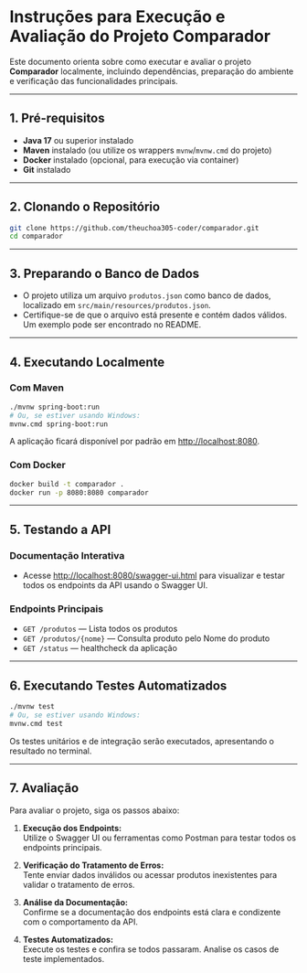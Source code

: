 # Instruções para Execução e Avaliação do Projeto Comparador

Este documento orienta sobre como executar e avaliar o projeto **Comparador** localmente, incluindo dependências, preparação do ambiente e verificação das funcionalidades principais.

---

## 1. Pré-requisitos

- **Java 17** ou superior instalado
- **Maven** instalado (ou utilize os wrappers `mvnw`/`mvnw.cmd` do projeto)
- **Docker** instalado (opcional, para execução via container)
- **Git** instalado

---

## 2. Clonando o Repositório

```bash
git clone https://github.com/theuchoa305-coder/comparador.git
cd comparador
```

---

## 3. Preparando o Banco de Dados

- O projeto utiliza um arquivo `produtos.json` como banco de dados, localizado em `src/main/resources/produtos.json`.
- Certifique-se de que o arquivo está presente e contém dados válidos. Um exemplo pode ser encontrado no README.

---

## 4. Executando Localmente

### Com Maven

```bash
./mvnw spring-boot:run
# Ou, se estiver usando Windows:
mvnw.cmd spring-boot:run
```

A aplicação ficará disponível por padrão em [http://localhost:8080](http://localhost:8080).

### Com Docker

```bash
docker build -t comparador .
docker run -p 8080:8080 comparador
```

---

## 5. Testando a API

### Documentação Interativa

- Acesse [http://localhost:8080/swagger-ui.html](http://localhost:8080/swagger-ui.html) para visualizar e testar todos os endpoints da API usando o Swagger UI.

### Endpoints Principais

- `GET /produtos` — Lista todos os produtos
- `GET /produtos/{nome}` — Consulta produto pelo Nome do produto
- `GET /status` — healthcheck da aplicação


---

## 6. Executando Testes Automatizados

```bash
./mvnw test
# Ou, se estiver usando Windows:
mvnw.cmd test
```

Os testes unitários e de integração serão executados, apresentando o resultado no terminal.

---

## 7. Avaliação

Para avaliar o projeto, siga os passos abaixo:

1. **Execução dos Endpoints:**  
   Utilize o Swagger UI ou ferramentas como Postman para testar todos os endpoints principais.

2. **Verificação do Tratamento de Erros:**  
   Tente enviar dados inválidos ou acessar produtos inexistentes para validar o tratamento de erros.

3. **Análise da Documentação:**  
   Confirme se a documentação dos endpoints está clara e condizente com o comportamento da API.

4. **Testes Automatizados:**  
   Execute os testes e confira se todos passaram. Analise os casos de teste implementados.
